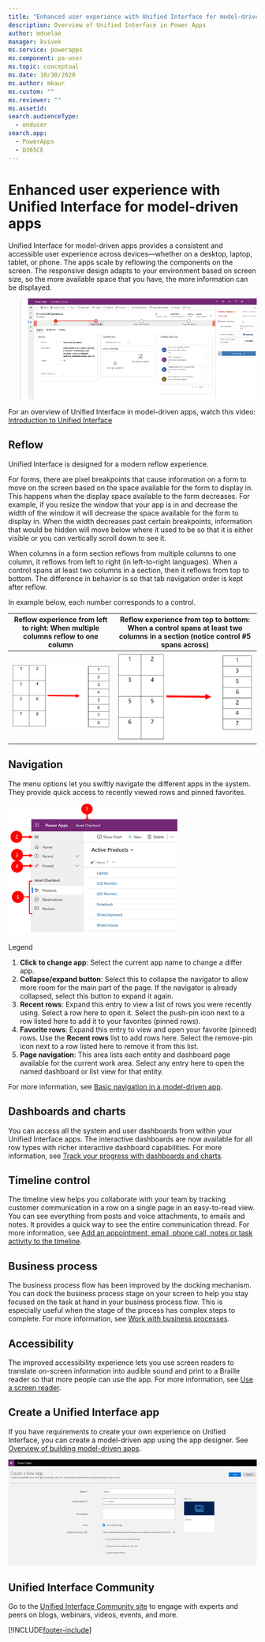 ```yaml
---
title: "Enhanced user experience with Unified Interface for model-driven apps | MicrosoftDocs"
description: Overview of Unified Interface in Power Apps
author: mduelae
manager: kvivek
ms.service: powerapps
ms.component: pa-user
ms.topic: conceptual
ms.date: 10/30/2020
ms.author: mkaur
ms.custom: ""
ms.reviewer: ""
ms.assetid: 
search.audienceType: 
  - enduser
search.app: 
  - PowerApps
  - D365CE
---
```

# Enhanced user experience with Unified Interface for model-driven apps 

Unified Interface for model-driven apps provides a consistent and accessible user experience across devices—whether on a desktop, laptop, tablet, or phone. The apps scale by reflowing the components on the screen. The responsive design adapts to your environment based on screen size, so the more available space that you have, the more information can be displayed.

> ![Unified Interface adapts to the screen](media/Reflow_2.png "Unified Interface adapts to the screen")

For an overview of Unified Interface in model-driven apps, watch this video: [Introduction to Unified Interface](https://www.youtube.com/watch?v=_VPOi_Iq6ko)

## Reflow 

Unified Interface is designed for a modern reflow experience. 

For forms, there are pixel breakpoints that cause information on a form to move on the screen based on the space available for the form to display in. This happens when the display space available to the form decreases. For example, if you resize the window that your app is in and decrease the width of the window it will decrease the space available for the form to display in. When the width decreases past certain breakpoints, information that would be hidden will move below where it used to be so that it is either visible or you can vertically scroll down to see it.

When columns in a form section reflows from multiple columns to one column, it reflows from left to right (in left-to-right languages). When a control spans at least two columns in a section, then it reflows from top to bottom. The difference in behavior is so that tab navigation order is kept after reflow.

In example below, each number corresponds to a control.

|Reflow experience from left to right: When multiple columns reflow to one column   |Reflow experience from top to bottom: When a control spans at least two columns in a section (notice control #5 spans across) |
|---------|---------|
| ![Reflow experience from multiple columns to one column](media/reflow_example1.png "Reflow experience from multiple columns to one column")     |     ![Reflow experience when control spans at least two columns in a section](media/reflow_example2.png "Reflow experience when control spans at least two columns in a section")   |

## Navigation

The menu options let you swiftly navigate the different apps in the system. They provide quick access to recently viewed rows and pinned favorites.

![Navigation controls showing expanded view](media/nav-expanded2.png "Navigation controls showing expanded view")  

Legend
  
1. **Click to change app**: Select the current app name to change a differ app. 
2. **Collapse/expand button**: Select this to collapse the navigator to allow more room for the main part of the page. If the navigator is already collapsed, select this button to expand it again. 
3. **Recent rows**: Expand this entry to view a list of rows you were recently using. Select a row here to open it. Select the push-pin icon next to a row listed here to add it to your favorites (pinned rows).
4. **Favorite rows**: Expand this entry to view and open your favorite (pinned) rows. Use the **Recent rows** list to add rows here. Select the remove-pin icon next to a row listed here to remove it from this list.
5.  **Page navigation**: This area lists each entity and dashboard page available for the current work area. Select any entry here to open the named dashboard or list view for that entity.

For more information, see [Basic navigation in a model-driven app](navigation.md).

## Dashboards and charts
You can access all the system and user dashboards from within your Unified Interface apps. The interactive dashboards are now available for all row types with richer interactive dashboard capabilities. For more information, see [Track your progress with dashboards and charts](track-your-progress-with-dashboard-and-charts.md).

## Timeline control 
The timeline view helps you collaborate with your team by tracking customer communication in a row on a single page in an easy-to-read view. You can see everything from posts and voice attachments, to emails and notes. It provides a quick way to see the entire communication thread. For more information, see [Add an appointment, email, phone call, notes or task activity to the timeline](add-activities.md).

## Business process 
The business process flow has been improved by the docking mechanism. You can dock the business process stage on your screen to help you stay focused on the task at hand in your business process flow. This is especially useful when the stage of the process has complex steps to complete. For more information, see [Work with business processes](work-with-business-processes.md).

## Accessibility
The improved accessibility experience lets you use screen readers to translate on-screen information into audible sound and print to a Braille reader so that more people can use the app. For more information, see [Use a screen reader](screen-reader.md).

## Create a Unified Interface app
If you have requirements to create your own experience on Unified Interface, you can create a model-driven app using the app designer. See [Overview of building model-driven apps](../maker/model-driven-apps/model-driven-app-overview.md).

![Create new Unified Interface app](media/uci-model-driven-app_1.png "Create new Unified Interface app")

## Unified Interface Community

Go to the [Unified Interface Community site](https://community.dynamics.com/365/unified-interface/) to engage with experts and peers on blogs, webinars, videos, events, and more.


[!INCLUDE[footer-include](../includes/footer-banner.md)]